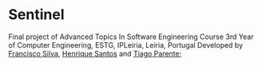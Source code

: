 # Sentinel

Final project of Advanced Topics In Software Engineering Course
3rd Year of Computer Engineering, ESTG, IPLeiria, Leiria, Portugal
Developed by [Francisco Silva](https://github.com/franciscomsilva), [Henrique Santos](https://github.com/henrique-mls) and [Tiago Parente](https://github.com/TiagoParente32);
